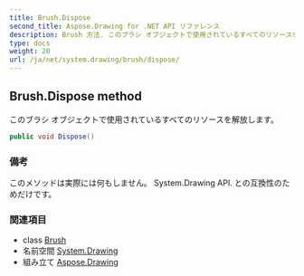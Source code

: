 ```yaml
---
title: Brush.Dispose
second_title: Aspose.Drawing for .NET API リファレンス
description: Brush 方法. このブラシ オブジェクトで使用されているすべてのリソースを解放します
type: docs
weight: 20
url: /ja/net/system.drawing/brush/dispose/
---
```

## Brush.Dispose method

このブラシ オブジェクトで使用されているすべてのリソースを解放します。

```csharp
public void Dispose()
```

### 備考

このメソッドは実際には何もしません。 System.Drawing API. との互換性のためだけです。

### 関連項目

* class [Brush](../)
* 名前空間 [System.Drawing](../../brush/)
* 組み立て [Aspose.Drawing](../../../)


